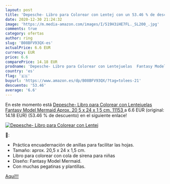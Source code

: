 ```yaml
---
layout: post
title: 'Depesche- Libro para Colorear con Lentej con un 53.46 % de descuento'
date: 2020-12-30 21:24:32
image: 'https://m.media-amazon.com/images/I/519H3iHE7FL._SL200_.jpg'
comments: true
category: ofertas
author: ring
slug: 'B08BFV93QX-es'
actualPrice: 6.6 EUR
currency: EUR
price: 6.6
comparePrice: 14.18 EUR
prodname: 'Depesche- Libro para Colorear con Lentejuelas  Fantasy Model Mermaid  Aprox. 20 5 x 24 x 1 5 cm.  11153 '
country: 'es'
flag: '🇪🇸'
buyurl: 'https://www.amazon.es/dp/B08BFV93QX/?tag=tolees-21'
descuento: '53.46'
average: '6.6'
---
```


En este momento está [Depesche- Libro para Colorear con Lentejuelas  Fantasy Model Mermaid  Aprox. 20 5 x 24 x 1 5 cm.  11153 ](https://www.amazon.es/dp/B08BFV93QX/?tag=tolees-21) a 6.6 EUR (original: 14.18 EUR) (53.46 %  de descuento) en el siguiente enlace!

[![Depesche- Libro para Colorear con Lentej](https://m.media-amazon.com/images/I/519H3iHE7FL._SL200_.jpg)](https://www.amazon.es/dp/B08BFV93QX/?tag=tolees-21)

🔎:

- Práctica encuadernación de anillas para facilitar las hojas.
- Tamaño: aprox. 20,5 x 24 x 1,5 cm.
- Libro para colorear con cola de sirena para niñas
- Diseño: Fantasy Model Mermaid.
- Con muchas pegatinas y plantillas.

[Aquí!!!](https://www.amazon.es/dp/B08BFV93QX/?tag=tolees-21)
